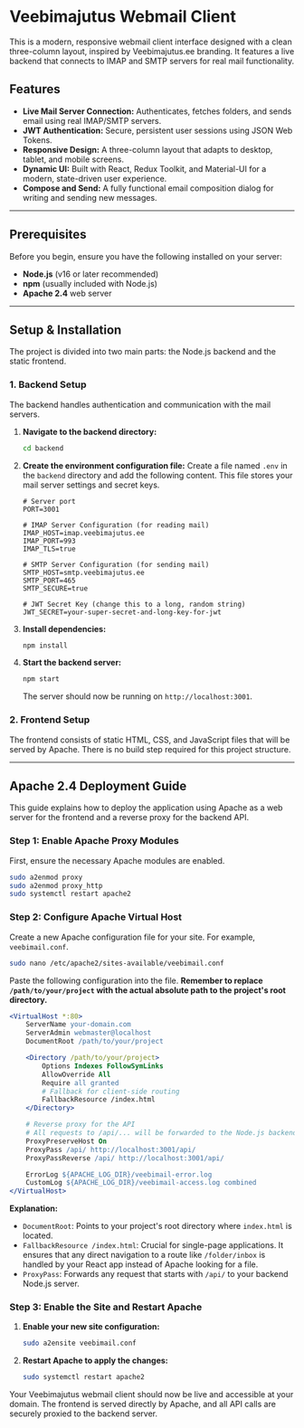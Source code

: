 # Veebimajutus Webmail Client

This is a modern, responsive webmail client interface designed with a clean three-column layout, inspired by Veebimajutus.ee branding. It features a live backend that connects to IMAP and SMTP servers for real mail functionality.

## Features

-   **Live Mail Server Connection:** Authenticates, fetches folders, and sends email using real IMAP/SMTP servers.
-   **JWT Authentication:** Secure, persistent user sessions using JSON Web Tokens.
-   **Responsive Design:** A three-column layout that adapts to desktop, tablet, and mobile screens.
-   **Dynamic UI:** Built with React, Redux Toolkit, and Material-UI for a modern, state-driven user experience.
-   **Compose and Send:** A fully functional email composition dialog for writing and sending new messages.

---

## Prerequisites

Before you begin, ensure you have the following installed on your server:

-   **Node.js** (v16 or later recommended)
-   **npm** (usually included with Node.js)
-   **Apache 2.4** web server

---

## Setup & Installation

The project is divided into two main parts: the Node.js backend and the static frontend.

### 1. Backend Setup

The backend handles authentication and communication with the mail servers.

1.  **Navigate to the backend directory:**
    ```bash
    cd backend
    ```

2.  **Create the environment configuration file:**
    Create a file named `.env` in the `backend` directory and add the following content. This file stores your mail server settings and secret keys.

    ```dotenv
    # Server port
    PORT=3001

    # IMAP Server Configuration (for reading mail)
    IMAP_HOST=imap.veebimajutus.ee
    IMAP_PORT=993
    IMAP_TLS=true

    # SMTP Server Configuration (for sending mail)
    SMTP_HOST=smtp.veebimajutus.ee
    SMTP_PORT=465
    SMTP_SECURE=true

    # JWT Secret Key (change this to a long, random string)
    JWT_SECRET=your-super-secret-and-long-key-for-jwt
    ```

3.  **Install dependencies:**
    ```bash
    npm install
    ```

4.  **Start the backend server:**
    ```bash
    npm start
    ```
    The server should now be running on `http://localhost:3001`.

### 2. Frontend Setup

The frontend consists of static HTML, CSS, and JavaScript files that will be served by Apache. There is no build step required for this project structure.

---

## Apache 2.4 Deployment Guide

This guide explains how to deploy the application using Apache as a web server for the frontend and a reverse proxy for the backend API.

### Step 1: Enable Apache Proxy Modules

First, ensure the necessary Apache modules are enabled.

```bash
sudo a2enmod proxy
sudo a2enmod proxy_http
sudo systemctl restart apache2
```

### Step 2: Configure Apache Virtual Host

Create a new Apache configuration file for your site. For example, `veebimail.conf`.

```bash
sudo nano /etc/apache2/sites-available/veebimail.conf
```

Paste the following configuration into the file. **Remember to replace `/path/to/your/project` with the actual absolute path to the project's root directory.**

```apache
<VirtualHost *:80>
    ServerName your-domain.com
    ServerAdmin webmaster@localhost
    DocumentRoot /path/to/your/project

    <Directory /path/to/your/project>
        Options Indexes FollowSymLinks
        AllowOverride All
        Require all granted
        # Fallback for client-side routing
        FallbackResource /index.html
    </Directory>

    # Reverse proxy for the API
    # All requests to /api/... will be forwarded to the Node.js backend
    ProxyPreserveHost On
    ProxyPass /api/ http://localhost:3001/api/
    ProxyPassReverse /api/ http://localhost:3001/api/

    ErrorLog ${APACHE_LOG_DIR}/veebimail-error.log
    CustomLog ${APACHE_LOG_DIR}/veebimail-access.log combined
</VirtualHost>
```

**Explanation:**
-   `DocumentRoot`: Points to your project's root directory where `index.html` is located.
-   `FallbackResource /index.html`: Crucial for single-page applications. It ensures that any direct navigation to a route like `/folder/inbox` is handled by your React app instead of Apache looking for a file.
-   `ProxyPass`: Forwards any request that starts with `/api/` to your backend Node.js server.

### Step 3: Enable the Site and Restart Apache

1.  **Enable your new site configuration:**
    ```bash
    sudo a2ensite veebimail.conf
    ```

2.  **Restart Apache to apply the changes:**
    ```bash
    sudo systemctl restart apache2
    ```

Your Veebimajutus webmail client should now be live and accessible at your domain. The frontend is served directly by Apache, and all API calls are securely proxied to the backend server.
